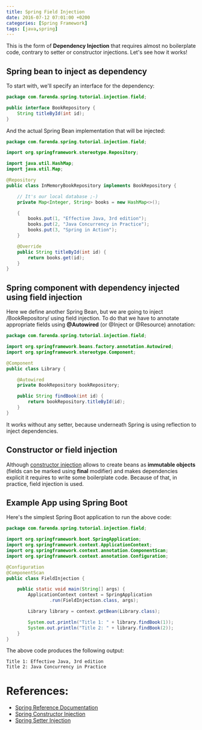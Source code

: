 ```yaml
---
title: Spring Field Injection
date: 2016-07-12 07:01:00 +0200
categories: [Spring Framework]
tags: [java,spring]
---
```



This is the form of **Dependency Injection** that requires almost no boilerplate
code, contrary to setter or constructor injections. Let's see how it works!

<!--more-->

## Spring bean to inject as dependency

To start with, we'll specify an interface for the dependency:
```java
package com.farenda.spring.tutorial.injection.field;

public interface BookRepository {
    String titleById(int id);
}
```

And the actual Spring Bean implementation that will be injected:
```java
package com.farenda.spring.tutorial.injection.field;

import org.springframework.stereotype.Repository;

import java.util.HashMap;
import java.util.Map;

@Repository
public class InMemoryBookRepository implements BookRepository {

    // It's our local database ;-)
    private Map<Integer, String> books = new HashMap<>();

    {
        books.put(1, "Effective Java, 3rd edition");
        books.put(2, "Java Concurrency in Practice");
        books.put(3, "Spring in Action");
    }

    @Override
    public String titleById(int id) {
        return books.get(id);
    }
}
```


## Spring component with dependency injected using field injection

Here we define another Spring Bean, but we are going to inject /BookRepository/
using field injection. To do that we have to annotate appropriate fields using
**@Autowired** (or @Inject or @Resource) annotation:
```java
package com.farenda.spring.tutorial.injection.field;

import org.springframework.beans.factory.annotation.Autowired;
import org.springframework.stereotype.Component;

@Component
public class Library {

    @Autowired
    private BookRepository bookRepository;

    public String findBook(int id) {
        return bookRepository.titleById(id);
    }
}
```

It works without any setter, because underneath Spring is using reflection to
inject dependencies.


## Constructor or field injection

Although [constructor injection](https://farenda.com/spring/spring-constructor-injection) allows to create beans as **immutable objects**
(fields can be marked using **final** modifier) and makes dependencies explicit
it requires to write some boilerplate code. Because of that, in practice, field
injection is used.


## Example App using Spring Boot

Here's the simplest Spring Boot application to run the above code:
```java
package com.farenda.spring.tutorial.injection.field;

import org.springframework.boot.SpringApplication;
import org.springframework.context.ApplicationContext;
import org.springframework.context.annotation.ComponentScan;
import org.springframework.context.annotation.Configuration;

@Configuration
@ComponentScan
public class FieldInjection {

    public static void main(String[] args) {
        ApplicationContext context = SpringApplication
                .run(FieldInjection.class, args);

        Library library = context.getBean(Library.class);

        System.out.println("Title 1: " + library.findBook(1));
        System.out.println("Title 2: " + library.findBook(2));
    }
}
```

The above code produces the following output:

    Title 1: Effective Java, 3rd edition
    Title 2: Java Concurrency in Practice


# References:

- [Spring Reference Documentation](https://docs.spring.io/spring/docs/current/spring-framework-reference/htmlsingle)
- [Spring Constructor Injection](https://farenda.com/spring/spring-constructor-injection)
- [Spring Setter Injection](https://farenda.com/spring/spring-setter-injection)


